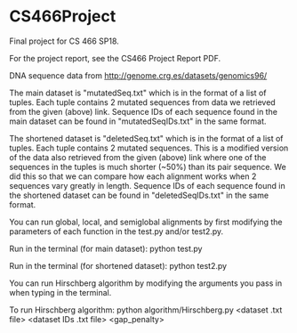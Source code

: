 # CS466Project
Final project for CS 466 SP18.

For the project report, see the CS466 Project Report PDF.

DNA sequence data from http://genome.crg.es/datasets/genomics96/


The main dataset is "mutatedSeq.txt" which is in the format of a list of tuples. Each tuple contains 2 mutated sequences from data we retrieved from the given (above) link.
Sequence IDs of each sequence found in the main dataset can be found in "mutatedSeqIDs.txt" in the same format.

The shortened dataset is "deletedSeq.txt" which is in the format of a list of tuples.
Each tuple contains 2 mutated sequences. This is a modified version of the data also retrieved from the given (above) link where one of the sequences in the tuples is much shorter (~50%) than its pair sequence.
We did this so that we can compare how each alignment works when 2 sequences vary greatly in length.
Sequence IDs of each sequence found in the shortened dataset can be found in "deletedSeqIDs.txt" in the same format.

You can run global, local, and semiglobal alignments by first modifying the parameters
of each function in the test.py and/or test2.py.

  Run in the terminal (for main dataset):
    python test.py  

  Run in the terminal (for shortened dataset):
    python test2.py

You can run Hirschberg algorithm by modifying the arguments you pass in when typing in the terminal.

To run Hirschberg algorithm:
  python algorithm/Hirschberg.py <dataset .txt file> <dataset IDs .txt file> <gap_penalty> <mismatch> <match>
